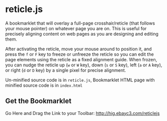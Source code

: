 reticle.js
==========

A bookmarklet that will overlay a full-page crosshair/reticle (that follows your mouse pointer) on whatever page you are on. This is useful for precisely aligning content on web pages as you are designing and editing them. 

After activating the reticle, move your mouse around to position it, and press the `f` or `F` key to freeze or unfreeze the reticle so you can edit the page elements using the reticle as a fixed alignment guide. When frozen, you can nudge the reticle up (`w` or `W` key), down (`s` or `S` key), left (`a` or `A` key), or right (`d` or `D` key) by a single pixel for precise alignment. 

Un-minified source code is in `reticle.js`, Bookmarklet HTML page with minified source code is in `index.html`

## Get the Bookmarklet
Go Here and Drag the Link to your Toolbar: http://hig.ebayc3.com/reticlejs
